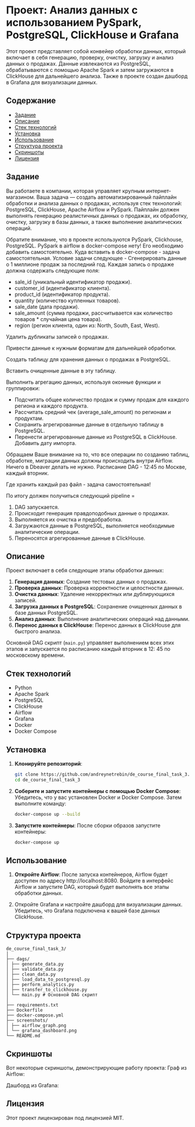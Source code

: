 # Проект: Анализ данных с использованием PySpark, PostgreSQL, ClickHouse и Grafana

Этот проект представляет собой конвейер обработки данных, который включает в себя генерацию, проверку, очистку, загрузку
и анализ данных о продажах. Данные извлекаются из PostgreSQL, обрабатываются с помощью Apache Spark и затем загружаются
в ClickHouse для дальнейшего анализа. Также в проекте создан дашборд в Grafana для визуализации данных.

## Содержание

- [Задание](#задание)
- [Описание](#описание)
- [Стек технологий](#cтек_технологий)
- [Установка](#установка)
- [Использование](использование)
- [Структура проекта](#структура-проекта)
- [Скриншоты](#скриншоты)
- [Лицензия](#лицензия)

## Задание

Вы работаете в компании, которая управляет крупным интернет-магазином. Ваша задача — создать автоматизированный пайплайн
обработки и анализа данных о продажах, используя стек технологий: PostgreSQL, ClickHouse, Apache Airflow и PySpark.
Пайплайн должен выполнять генерацию реалистичных данных о продажах, их обработку, очистку, загрузку в базы данных, а
также выполнение аналитических операций.

Обратите внимание, что в проекте используются PySpark, Clickhouse, PostgreSQL. PySpark в airflow в docker-compose нету!
Его необходимо добавить самостоятельно. Куда вставить в docker-compose - задача самостоятельная.
Условие задачи следующее -
Сгенерировать данные о 1 миллионе продаж за последний год.
Каждая запись о продаже должна содержать следующие поля:

- sale_id (уникальный идентификатор продажи).
- customer_id (идентификатор клиента).
- product_id (идентификатор продукта).
- quantity (количество купленных товаров).
- sale_date (дата продажи).
- sale_amount (сумма продажи, рассчитывается как количество товаров * случайная цена товара).
- region (регион клиента, один из: North, South, East, West).

Удалить дубликаты записей о продажах.

Привести данные к нужным форматам для дальнейшей обработки.

Создать таблицу для хранения данных о продажах в PostgreSQL.

Вставить очищенные данные в эту таблицу.

Выполнить агрегацию данных, используя оконные функции и группировки:

- Подсчитать общее количество продаж и сумму продаж для каждого региона и каждого продукта.
- Рассчитать средний чек (average_sale_amount) по регионам и продуктам.
- Сохранить агрегированные данные в отдельную таблицу в PostgreSQL.
- Перенести агрегированные данные из PostgreSQL в ClickHouse. Добавить дату импорта.

Обращаем Ваше внимание на то, что все операции по созданию таблиц, обработке, миграции данных должны происходить внутри
Airflow. Ничего в Dbeaver делать не нужно. Расписание DAG - 12:45 по Москве, каждый вторник.

Где хранить каждый раз файл - задача самостоятельная!

По итогу должен получиться следующий pipeline =

1. DAG запускается.
2. Происходит генерация правдоподобных данные о продажах.
3. Выполняется их очистка и предобработка.
4. Загружаются данные в PostgreSQL, выполняется необходимые аналитические операции.
5. Переносятся агрегированные данные в ClickHouse.

## Описание

Проект включает в себя следующие этапы обработки данных:

1. **Генерация данных**: Создание тестовых данных о продажах.
2. **Проверка данных**: Проверка корректности и целостности данных.
3. **Очистка данных**: Удаление некорректных или дублирующихся записей.
4. **Загрузка данных в PostgreSQL**: Сохранение очищенных данных в базе данных PostgreSQL.
5. **Анализ данных**: Выполнение аналитических операций над данными.
6. **Перенос данных в ClickHouse**: Перенос данных в ClickHouse для быстрого анализа.

Основной DAG скрипт (`main.py`) управляет выполнением всех этих этапов и запускается по расписанию каждый вторник в 12:
45 по московскому времени.

## Стек технологий

- Python
- Apache Spark
- PostgreSQL
- ClickHouse
- Airflow
- Grafana
- Docker
- Docker Compose

## Установка

1. **Клонируйте репозиторий**:

   ```bash
   git clone https://github.com/andreynetrebin/de_course_final_task_3.git
   cd de_course_final_task_3

2. **Соберите и запустите контейнеры с помощью Docker Compose**:
   Убедитесь, что у вас установлен Docker и Docker Compose. Затем выполните команду:

   ```bash
   docker-compose up --build

3. **Запустите контейнеры**:
   После сборки образов запустите контейнеры:

   ```bash
   docker-compose up

## Использование

1. **Откройте Airflow**:
   После запуска контейнеров, Airflow будет доступен по адресу http://localhost:8080. Войдите в интерфейс Airflow и
   запустите DAG, который будет выполнять все этапы обработки данных.

2. Откройте Grafana и настройте дашборд для визуализации данных. Убедитесь, что Grafana подключена к вашей базе данных
   ClickHouse.

## Структура проекта
```
de_course_final_task_3/
│
├── dags/
│ ├── generate_data.py
│ ├── validate_data.py
│ ├── clean_data.py
│ ├── load_data_to_postgresql.py
│ ├── perform_analytics.py
│ ├── transfer_to_clickhouse.py
│ └── main.py # Основной DAG скрипт
│
├── requirements.txt
├── Dockerfile
├── docker-compose.yml
├── screenshots/
│ ├── airflow_graph.png
│ └── grafana_dashboard.png
└── README.md
```

## Скриншоты

Вот некоторые скриншоты, демонстрирующие работу проекта:
Граф из Airflow: 


Дашборд из Grafana:



## Лицензия

Этот проект лицензирован под лицензией MIT.

